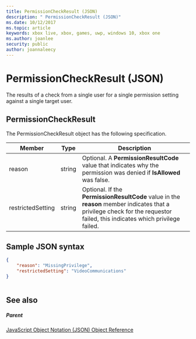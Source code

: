 ```yaml
---
title: PermissionCheckResult (JSON)
description: " PermissionCheckResult (JSON)"
ms.date: 10/12/2017
ms.topic: article
keywords: xbox live, xbox, games, uwp, windows 10, xbox one
ms.author: joanlee
security: public
author: joannaleecy
---
```


# PermissionCheckResult (JSON)
The results of a check from a single user for a single permission setting against a single target user. 
<a id="ID4EP"></a>

 
## PermissionCheckResult
 
The PermissionCheckResult object has the following specification.
 
| Member| Type| Description| 
| --- | --- | --- | 
| reason| string| Optional. A <b>PermissionResultCode</b> value that indicates why the permission was denied if <b>IsAllowed</b> was false.| 
| restrictedSetting| string| Optional. If the <b>PermissionResultCode</b> value in the <b>reason</b> member indicates that a privilege check for the requestor failed, this indicates which privilege failed.| 
  
<a id="ID4E6B"></a>

 
## Sample JSON syntax
 

```json
{
    "reason": "MissingPrivilege",
    "restrictedSetting": "VideoCommunications"
}
    
```

  
<a id="ID4EIC"></a>

 
## See also
 
<a id="ID4EKC"></a>

 
##### Parent 

[JavaScript Object Notation (JSON) Object Reference](atoc-xboxlivews-reference-json.md)

   